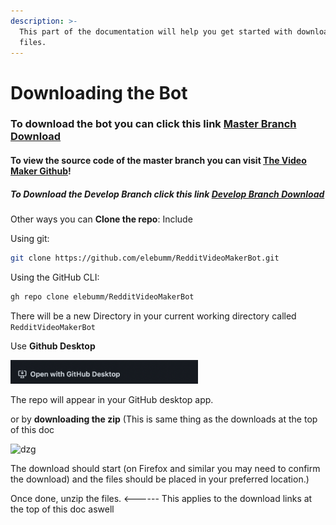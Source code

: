 ```yaml
---
description: >-
  This part of the documentation will help you get started with downloading the
  files.
---
```


# Downloading the Bot

### To download the bot you can click this link  [Master Branch Download](https://github.com/elebumm/RedditVideoMakerBot/archive/refs/heads/master.zip)

#### To view the source code of the master branch you can visit [The Video Maker Github](https://github.com/elebumm/RedditVideoMakerBot)!

##### To Download the Develop Branch click this link [Develop Branch Download](https://github.com/elebumm/RedditVideoMakerBot/archive/refs/heads/develop.zip)

Other ways you can **Clone the repo**: Include

Using git:

```bash
git clone https://github.com/elebumm/RedditVideoMakerBot.git
```

Using the GitHub CLI:

```bash
gh repo clone elebumm/RedditVideoMakerBot
```

There will be a new Directory in your current working directory called ```RedditVideoMakerBot```

Use **Github Desktop**

<img src=".gitbook/assets/image (1) (1) (1) (1) (1).png" width="300" heigth="300" alt="GD">

The repo will appear in your GitHub desktop app.

or by **downloading the zip** (This is same thing as the downloads at the top of this doc

![dzg](<.gitbook/assets/image (1) (1).png>)

The download should start (on Firefox and similar you may need to confirm the download) and the files should be placed in your preferred location.)

Once done, unzip the files. <------ This applies to the download links at the top of this doc aswell
